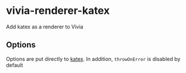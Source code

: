 # vivia-renderer-katex
Add katex as a renderer to Vivia

## Options
Options are put directly to [katex](https://marked.js.org/using_advanced#options). In addition, `throwOnError` is disabled by default